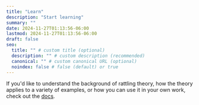 ```yaml
---
title: "Learn"
description: "Start learning"
summary: ""
date: 2024-11-27T01:13:56-06:00
lastmod: 2024-11-27T01:13:56-06:00
draft: false
seo:
  title: "" # custom title (optional)
  description: "" # custom description (recommended)
  canonical: "" # custom canonical URL (optional)
  noindex: false # false (default) or true
---
```


If you'd like to understand the background of rattling theory, how the theory applies to a variety of examples, or how you can use it in your own work, check out the [docs](/docs/background/rattling/).
